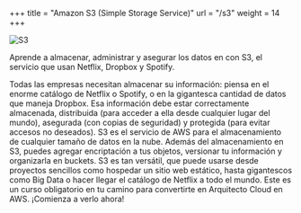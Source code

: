 +++
title = "Amazon S3 (Simple Storage Service)"
url = "/s3"
weight = 14
+++

![S3](../images/s3.png)

Aprende a almacenar, administrar y asegurar los datos en con S3, el servicio que usan Netflix, Dropbox y Spotify.

<!--more-->

Todas las empresas necesitan almacenar su información: piensa en el enorme catálogo de Netflix o Spotify, o en la gigantesca cantidad de datos que maneja Dropbox. Esa información debe estar correctamente almacenada, distribuida (para acceder a ella desde cualquier lugar del mundo), asegurada (con copias de seguridad) y protegida (para evitar accesos no deseados). S3 es el servicio de AWS para el almacenamiento de cualquier tamaño de datos en la nube. Además del almacenamiento en S3, puedes agregar encriptación a tus objetos, versionar tu información y organizarla en buckets. S3 es tan versátil, que puede usarse desde proyectos sencillos como hospedar un sitio web estático, hasta gigantescos como Big Data o hacer llegar el catálogo de Netflix a todo el mundo. Este es un curso obligatorio en tu camino para convertirte en Arquitecto Cloud en AWS. ¡Comienza a verlo ahora!

